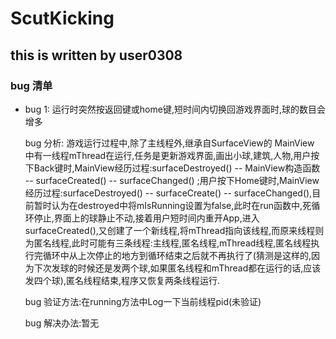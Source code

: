 # ScutKicking

## this is written by user0308

### bug 清单

* bug 1: 运行时突然按返回键或home键,短时间内切换回游戏界面时,球的数目会增多

    bug 分析: 游戏运行过程中,除了主线程外,继承自SurfaceView的 MainView 中有一线程mThread在运行,任务是更新游戏界面,画出小球,建筑,人物,用户按下Back键时,MainView经历过程:surfaceDestroyed() -- MainView构造函数 -- surfaceCreated() -- surfaceChanged() ;用户按下Home键时,MainView经历过程:surfaceDestroyed() -- surfaceCreate() -- surfaceChanged(),目前暂时认为在destroyed中将mIsRunning设置为false,此时在run函数中,死循环停止,界面上的球静止不动,接着用户短时间内重开App,进入surfaceCreated(),又创建了一个新线程,将mThread指向该线程,而原来线程则为匿名线程,此时可能有三条线程:主线程,匿名线程,mThread线程,匿名线程执行完循环中从上次停止的地方到循环结束之后就不再执行了(猜测是这样的,因为下次发球的时候还是发两个球,如果匿名线程和mThread都在运行的话,应该发四个球),匿名线程结束,程序又恢复两条线程运行.

  bug 验证方法:在running方法中Log一下当前线程pid(未验证)

  bug 解决办法:暂无
